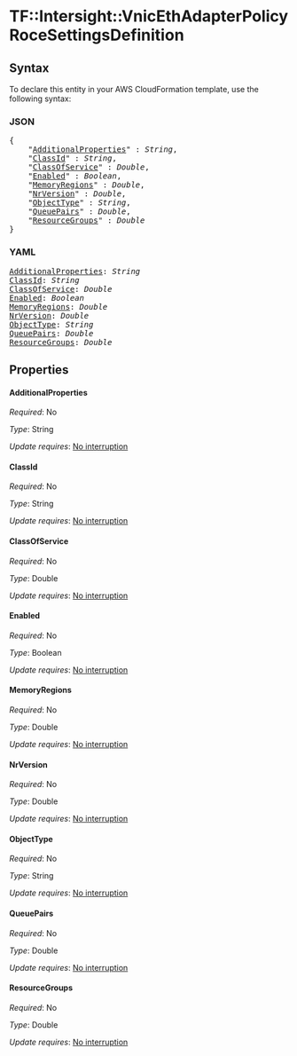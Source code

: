 # TF::Intersight::VnicEthAdapterPolicy RoceSettingsDefinition

## Syntax

To declare this entity in your AWS CloudFormation template, use the following syntax:

### JSON

<pre>
{
    "<a href="#additionalproperties" title="AdditionalProperties">AdditionalProperties</a>" : <i>String</i>,
    "<a href="#classid" title="ClassId">ClassId</a>" : <i>String</i>,
    "<a href="#classofservice" title="ClassOfService">ClassOfService</a>" : <i>Double</i>,
    "<a href="#enabled" title="Enabled">Enabled</a>" : <i>Boolean</i>,
    "<a href="#memoryregions" title="MemoryRegions">MemoryRegions</a>" : <i>Double</i>,
    "<a href="#nrversion" title="NrVersion">NrVersion</a>" : <i>Double</i>,
    "<a href="#objecttype" title="ObjectType">ObjectType</a>" : <i>String</i>,
    "<a href="#queuepairs" title="QueuePairs">QueuePairs</a>" : <i>Double</i>,
    "<a href="#resourcegroups" title="ResourceGroups">ResourceGroups</a>" : <i>Double</i>
}
</pre>

### YAML

<pre>
<a href="#additionalproperties" title="AdditionalProperties">AdditionalProperties</a>: <i>String</i>
<a href="#classid" title="ClassId">ClassId</a>: <i>String</i>
<a href="#classofservice" title="ClassOfService">ClassOfService</a>: <i>Double</i>
<a href="#enabled" title="Enabled">Enabled</a>: <i>Boolean</i>
<a href="#memoryregions" title="MemoryRegions">MemoryRegions</a>: <i>Double</i>
<a href="#nrversion" title="NrVersion">NrVersion</a>: <i>Double</i>
<a href="#objecttype" title="ObjectType">ObjectType</a>: <i>String</i>
<a href="#queuepairs" title="QueuePairs">QueuePairs</a>: <i>Double</i>
<a href="#resourcegroups" title="ResourceGroups">ResourceGroups</a>: <i>Double</i>
</pre>

## Properties

#### AdditionalProperties

_Required_: No

_Type_: String

_Update requires_: [No interruption](https://docs.aws.amazon.com/AWSCloudFormation/latest/UserGuide/using-cfn-updating-stacks-update-behaviors.html#update-no-interrupt)

#### ClassId

_Required_: No

_Type_: String

_Update requires_: [No interruption](https://docs.aws.amazon.com/AWSCloudFormation/latest/UserGuide/using-cfn-updating-stacks-update-behaviors.html#update-no-interrupt)

#### ClassOfService

_Required_: No

_Type_: Double

_Update requires_: [No interruption](https://docs.aws.amazon.com/AWSCloudFormation/latest/UserGuide/using-cfn-updating-stacks-update-behaviors.html#update-no-interrupt)

#### Enabled

_Required_: No

_Type_: Boolean

_Update requires_: [No interruption](https://docs.aws.amazon.com/AWSCloudFormation/latest/UserGuide/using-cfn-updating-stacks-update-behaviors.html#update-no-interrupt)

#### MemoryRegions

_Required_: No

_Type_: Double

_Update requires_: [No interruption](https://docs.aws.amazon.com/AWSCloudFormation/latest/UserGuide/using-cfn-updating-stacks-update-behaviors.html#update-no-interrupt)

#### NrVersion

_Required_: No

_Type_: Double

_Update requires_: [No interruption](https://docs.aws.amazon.com/AWSCloudFormation/latest/UserGuide/using-cfn-updating-stacks-update-behaviors.html#update-no-interrupt)

#### ObjectType

_Required_: No

_Type_: String

_Update requires_: [No interruption](https://docs.aws.amazon.com/AWSCloudFormation/latest/UserGuide/using-cfn-updating-stacks-update-behaviors.html#update-no-interrupt)

#### QueuePairs

_Required_: No

_Type_: Double

_Update requires_: [No interruption](https://docs.aws.amazon.com/AWSCloudFormation/latest/UserGuide/using-cfn-updating-stacks-update-behaviors.html#update-no-interrupt)

#### ResourceGroups

_Required_: No

_Type_: Double

_Update requires_: [No interruption](https://docs.aws.amazon.com/AWSCloudFormation/latest/UserGuide/using-cfn-updating-stacks-update-behaviors.html#update-no-interrupt)

